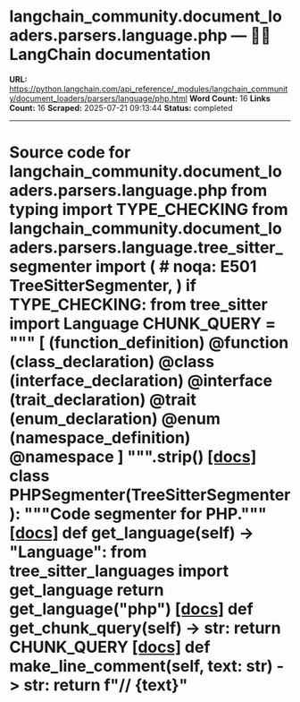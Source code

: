 # langchain_community.document_loaders.parsers.language.php — 🦜🔗 LangChain  documentation

**URL:** https://python.langchain.com/api_reference/_modules/langchain_community/document_loaders/parsers/language/php.html
**Word Count:** 16
**Links Count:** 16
**Scraped:** 2025-07-21 09:13:44
**Status:** completed

---

# Source code for langchain\_community.document\_loaders.parsers.language.php               from typing import TYPE_CHECKING          from langchain_community.document_loaders.parsers.language.tree_sitter_segmenter import (  # noqa: E501         TreeSitterSegmenter,     )          if TYPE_CHECKING:         from tree_sitter import Language               CHUNK_QUERY = """         [             (function_definition) @function             (class_declaration) @class             (interface_declaration) @interface             (trait_declaration) @trait             (enum_declaration) @enum             (namespace_definition) @namespace         ]     """.strip()                              [[docs]](https://python.langchain.com/api_reference/community/document_loaders/langchain_community.document_loaders.parsers.language.php.PHPSegmenter.html#langchain_community.document_loaders.parsers.language.php.PHPSegmenter)     class PHPSegmenter(TreeSitterSegmenter):         """Code segmenter for PHP."""                         [[docs]](https://python.langchain.com/api_reference/community/document_loaders/langchain_community.document_loaders.parsers.language.php.PHPSegmenter.html#langchain_community.document_loaders.parsers.language.php.PHPSegmenter.get_language)         def get_language(self) -> "Language":             from tree_sitter_languages import get_language                  return get_language("php")                                        [[docs]](https://python.langchain.com/api_reference/community/document_loaders/langchain_community.document_loaders.parsers.language.php.PHPSegmenter.html#langchain_community.document_loaders.parsers.language.php.PHPSegmenter.get_chunk_query)         def get_chunk_query(self) -> str:             return CHUNK_QUERY                                        [[docs]](https://python.langchain.com/api_reference/community/document_loaders/langchain_community.document_loaders.parsers.language.php.PHPSegmenter.html#langchain_community.document_loaders.parsers.language.php.PHPSegmenter.make_line_comment)         def make_line_comment(self, text: str) -> str:             return f"// {text}"